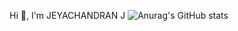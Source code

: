 Hi 👋, I'm JEYACHANDRAN J
![Anurag's GitHub stats](https://github-readme-stats.vercel.app/api?username=jeyachandranj&show_icons=true&theme=radical)

